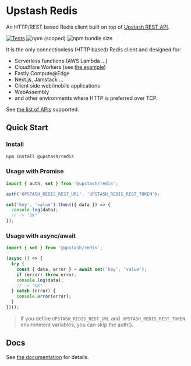 # Upstash Redis

An HTTP/REST based Redis client built on top of [Upstash REST API](https://docs.upstash.com/features/restapi).

[![Tests](https://github.com/upstash/upstash-redis/actions/workflows/test.yml/badge.svg)](https://github.com/upstash/upstash-redis/actions/workflows/test.yml)
![npm (scoped)](https://img.shields.io/npm/v/@upstash/redis)
![npm bundle size](https://img.shields.io/bundlephobia/minzip/@upstash/redis)

It is the only connectionless (HTTP based) Redis client and designed for:

- Serverless functions (AWS Lambda ...)
- Cloudflare Workers (see [the example](https://github.com/upstash/upstash-redis/tree/master/examples/cloudflare-workers))
- Fastly Compute@Edge
- Next.js, Jamstack ...
- Client side web/mobile applications
- WebAssembly
- and other environments where HTTP is preferred over TCP.

See [the list of APIs](https://docs.upstash.com/features/restapi#rest---redis-api-compatibility) supported.

## Quick Start

### Install

```bash
npm install @upstash/redis
```

### Usage with Promise

```typescript
import { auth, set } from '@upstash/redis';

auth('UPSTASH_REDIS_REST_URL', 'UPSTASH_REDIS_REST_TOKEN');

set('key', 'value').then(({ data }) => {
  console.log(data);
  // -> "OK"
});
```

### Usage with async/await

```typescript
import { set } from '@upstash/redis';

(async () => {
  try {
    const { data, error } = await set('key', 'value');
    if (error) throw error;
    console.log(data);
    // -> "OK"
  } catch (error) {
    console.error(error);
  }
})();
```

> If you define `UPSTASH_REDIS_REST_URL` and` UPSTASH_REDIS_REST_TOKEN` environment variables, you can skip the auth().

## Docs

See [the documentation](https://docs.upstash.com/features/javascriptsdk) for details.

